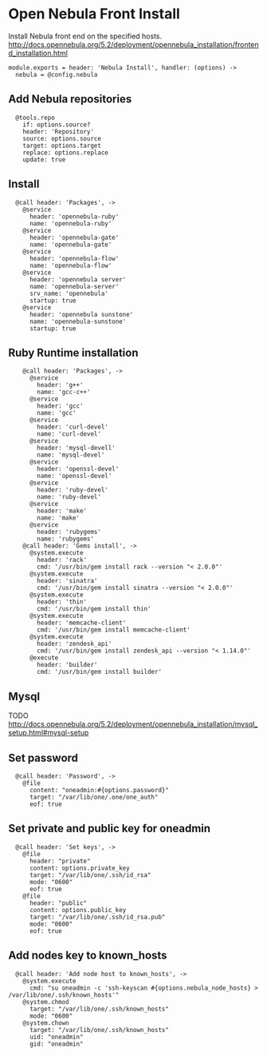 
# Open Nebula Front Install

Install Nebula front end on the specified hosts.
http://docs.opennebula.org/5.2/deployment/opennebula_installation/frontend_installation.html

    module.exports = header: 'Nebula Install', handler: (options) ->
      nebula = @config.nebula

## Add Nebula repositories

      @tools.repo
        if: options.source?
        header: 'Repository'
        source: options.source
        target: options.target
        replace: options.replace
        update: true

## Install

      @call header: 'Packages', ->
        @service
          header: 'opennebula-ruby'
          name: 'opennebula-ruby'
        @service
          header: 'opennebula-gate'
          name: 'opennebula-gate'
        @service
          header: 'opennebula-flow'
          name: 'opennebula-flow'
        @service
          header: 'opennebula server'
          name: 'opennebula-server'
          srv_name: 'opennebula'
          startup: true
        @service
          header: 'opennebula sunstone'
          name: 'opennebula-sunstone'
          startup: true

## Ruby Runtime installation

        @call header: 'Packages', ->
          @service
            header: 'g++'
            name: 'gcc-c++'
          @service
            header: 'gcc'
            name: 'gcc'
          @service
            header: 'curl-devel'
            name: 'curl-devel'
          @service
            header: 'mysql-devell'
            name: 'mysql-devel'
          @service
            header: 'openssl-devel'
            name: 'openssl-devel'
          @service
            header: 'ruby-devel'
            name: 'ruby-devel'
          @service
            header: 'make'
            name: 'make'
          @service
            header: 'rubygems'
            name: 'rubygems'
        @call header: 'Gems install', ->
          @system.execute
            header: 'rack'
            cmd: '/usr/bin/gem install rack --version "< 2.0.0"'
          @system.execute
            header: 'sinatra'
            cmd: '/usr/bin/gem install sinatra --version "< 2.0.0"'
          @system.execute
            header: 'thin'
            cmd: '/usr/bin/gem install thin'
          @system.execute
            header: 'memcache-client'
            cmd: '/usr/bin/gem install memcache-client'
          @system.execute
            header: 'zendesk_api'
            cmd: '/usr/bin/gem install zendesk_api --version "< 1.14.0"'
          @execute
            header: 'builder'
            cmd: '/usr/bin/gem install builder'
## Mysql

TODO
http://docs.opennebula.org/5.2/deployment/opennebula_installation/mysql_setup.html#mysql-setup

## Set password

      @call header: 'Password', ->
        @file
          content: "oneadmin:#{options.password}"
          target: "/var/lib/one/.one/one_auth"
          eof: true

## Set private and public key for oneadmin

      @call header: 'Set keys', ->
        @file
          header: "private"
          content: options.private_key
          target: "/var/lib/one/.ssh/id_rsa"
          mode: "0600"
          eof: true
        @file
          header: "public"
          content: options.public_key
          target: "/var/lib/one/.ssh/id_rsa.pub"
          mode: "0600"
          eof: true

## Add nodes key to known_hosts

      @call header: 'Add node host to known_hosts', ->
        @system.execute
          cmd: "su oneadmin -c 'ssh-keyscan #{options.nebula_node_hosts} > /var/lib/one/.ssh/known_hosts'"
        @system.chmod
          target: "/var/lib/one/.ssh/known_hosts"
          mode: "0600"
        @system.chown
          target: "/var/lib/one/.ssh/known_hosts"
          uid: "oneadmin"
          gid: "oneadmin"
